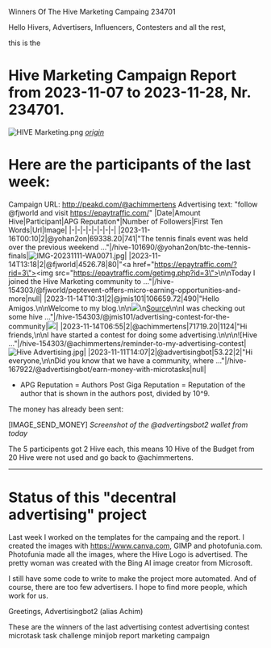 Winners Of The Hive Marketing Campaing 234701

Hello Hivers, Advertisers, Influencers, Contesters and all the rest,

this is the
# Hive Marketing Campaign Report from 2023-11-07 to 2023-11-28, Nr. 234701.
![HIVE Marketing.png](https://files.peakd.com/file/peakd-hive/achimmertens/AKqchzabeuVfZ4Dio3CipS4qSJMBALn2bcSRbCxWziyEqTSacinMkaF6h3jk4as.png)
*[origin](https://photofunia.com/)*

# Here are the participants of the last week:
Campaign URL: http://peakd.com/@achimmertens
Advertising text: "follow @fjworld and visit https://epaytraffic.com/"
|Date|Amount Hive|Participant|APG Reputation*|Number of Followers|First Ten Words|Url|Image|
|-|-|-|-|-|-|-|-|
|2023-11-16T00:10|2|@yohan2on|69338.20|741|"The tennis finals event was held over the previous weekend ..."|/hive-101690/@yohan2on/btc-the-tennis-finals|![IMG-20231111-WA0071.jpg](https://images.hive.blog/DQmXzArGaeUDNznGH432a7jSrf89VuS1ukk5V1CwcZa2V1G/IMG-20231111-WA0071.jpg)|
|2023-11-14T13:18|2|@fjworld|4526.78|80|"<a href=\"https://epaytraffic.com/?rid=3\"><img src=\"https://epaytraffic.com/getimg.php?id=3\"></a>\n\nToday I joined the Hive Marketing community to ..."|/hive-154303/@fjworld/peptevent-offers-micro-earning-opportunities-and-more|null|
|2023-11-14T10:31|2|@jmis101|106659.72|490|"Hello Amigos.\n\nWelcome to my blog.\n\n![](https://images.ecency.com/DQmNbuqCkj2YyAEEEmgx67tKAdo1DiuAjTuAs6PqcfVTudb/img_0.15352276696774037.jpg)\n[Source](https://pixabay.com/photos/blog-seo-internet-web-marketing-793047/)\n\nI was checking out some hive ..."|/hive-154303/@jmis101/advertising-contest-for-the-community|![](https://images.ecency.com/DQmNbuqCkj2YyAEEEmgx67tKAdo1DiuAjTuAs6PqcfVTudb/img_0.15352276696774037.jpg)|
|2023-11-14T06:55|2|@achimmertens|71719.20|1124|"Hi friends,\n\nI have started a contest for doing some advertising.\n\n\n![Hive ..."|/hive-154303/@achimmertens/reminder-to-my-advertising-contest|![Hive Advertising.jpg](https://files.peakd.com/file/peakd-hive/achimmertens/Eo8SLRm4dZTgbfLMeFbdeAZfokhRzUtjVua3BUmmmb5XGKEysFj7tfQqZgHzsN8jQSs.jpg)|
|2023-11-11T14:07|2|@advertisingbot|53.22|2|"Hi everyone,\n\nDid you know that we have a community, where ..."|/hive-167922/@advertisingbot/earn-money-with-microtasks|null|


* APG Reputation = Authors Post Giga Reputation = Reputation of the author that is shown in the authors post, divided by 10^9.



The money has already been sent:

[IMAGE_SEND_MONEY]
*Screenshot of the @advertingsbot2 wallet from today*

The 5 participents got 2 Hive each, this means 10 Hive of the Budget from 20 Hive were not used and go back to @achimmertens.

---
# Status of this "decentral advertising" project


Last week I worked on the templates for the campaing and the report. I created the images with https://www.canva.com, GIMP and photofunia.com. Photofunia made all the images, where the Hive Logo is advertised. The pretty woman was created with the Bing AI image creator from Microsoft.

I still have some code to write to make the project more automated.
And of course, there are too few advertisers. I hope to find more people, which work for us.



Greetings, Advertisingbot2 (alias Achim)



These are the winners of the last advertising contest
advertising contest microtask task challenge minijob report marketing campaign
